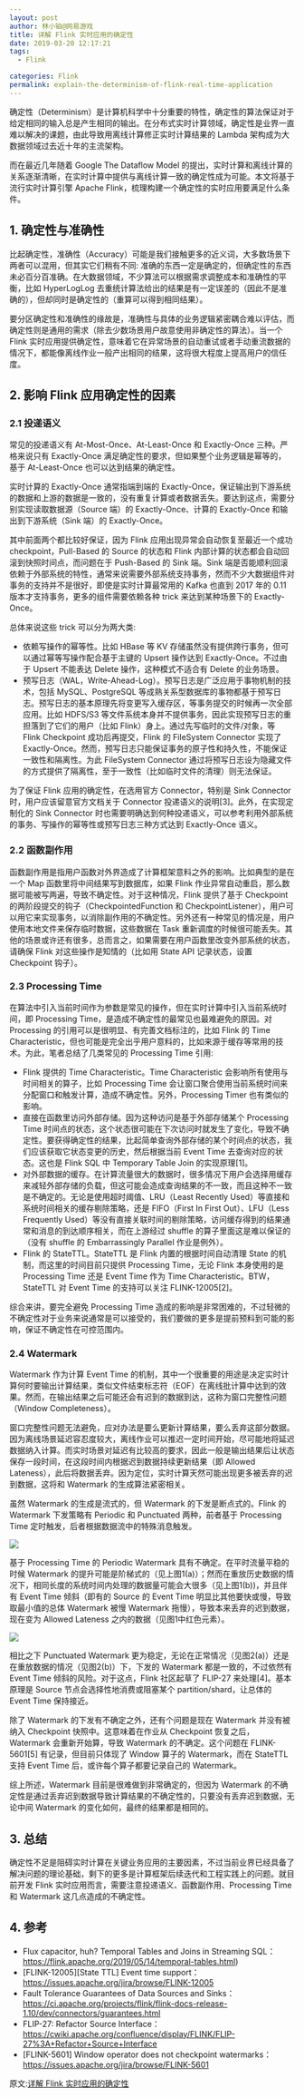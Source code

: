 ```yaml
---
layout: post
author: 林小铂@网易游戏
title: 详解 Flink 实时应用的确定性
date: 2019-03-20 12:17:21
tags:
  - Flink

categories: Flink
permalink: explain-the-determinism-of-flink-real-time-application
---
```


确定性（Determinism）是计算机科学中十分重要的特性，确定性的算法保证对于给定相同的输入总是产生相同的输出。在分布式实时计算领域，确定性是业界一直难以解决的课题，由此导致用离线计算修正实时计算结果的 Lambda 架构成为大数据领域过去近十年的主流架构。

而在最近几年随着 Google The Dataflow Model 的提出，实时计算和离线计算的关系逐渐清晰，在实时计算中提供与离线计算一致的确定性成为可能。本文将基于流行实时计算引擎 Apache Flink，梳理构建一个确定性的实时应用要满足什么条件。

## 1. 确定性与准确性

比起确定性，准确性（Accuracy）可能是我们接触更多的近义词，大多数场景下两者可以混用，但其实它们稍有不同: 准确的东西一定是确定的，但确定性的东西未必百分百准确。在大数据领域，不少算法可以根据需求调整成本和准确性的平衡，比如 HyperLogLog 去重统计算法给出的结果是有一定误差的（因此不是准确的），但却同时是确定性的（重算可以得到相同结果）。

要分区确定性和准确性的缘故是，准确性与具体的业务逻辑紧密耦合难以评估，而确定性则是通用的需求（除去少数场景用户故意使用非确定性的算法）。当一个 Flink 实时应用提供确定性，意味着它在异常场景的自动重试或者手动重流数据的情况下，都能像离线作业一般产出相同的结果，这将很大程度上提高用户的信任度。

## 2. 影响 Flink 应用确定性的因素

### 2.1 投递语义

常见的投递语义有 At-Most-Once、At-Least-Once 和 Exactly-Once 三种。严格来说只有 Exactly-Once 满足确定性的要求，但如果整个业务逻辑是幂等的， 基于 At-Least-Once 也可以达到结果的确定性。

实时计算的 Exactly-Once 通常指端到端的 Exactly-Once，保证输出到下游系统的数据和上游的数据是一致的，没有重复计算或者数据丢失。要达到这点，需要分别实现读取数据源（Source 端）的 Exactly-Once、计算的 Exactly-Once 和输出到下游系统（Sink 端）的 Exactly-Once。

其中前面两个都比较好保证，因为 Flink 应用出现异常会自动恢复至最近一个成功 checkpoint，Pull-Based 的 Source 的状态和 Flink 内部计算的状态都会自动回滚到快照时间点，而问题在于 Push-Based 的 Sink 端。Sink 端是否能顺利回滚依赖于外部系统的特性，通常来说需要外部系统支持事务，然而不少大数据组件对事务的支持并不是很好，即使是实时计算最常用的 Kafka 也直到 2017 年的 0.11 版本才支持事务，更多的组件需要依赖各种 trick 来达到某种场景下的 Exactly-Once。

总体来说这些 trick 可以分为两大类:
- 依赖写操作的幂等性。比如 HBase 等 KV 存储虽然没有提供跨行事务，但可以通过幂等写操作配合基于主键的 Upsert 操作达到 Exactly-Once。不过由于 Upsert 不能表达 Delete 操作，这种模式不适合有 Delete 的业务场景。
- 预写日志（WAL，Write-Ahead-Log）。预写日志是广泛应用于事物机制的技术，包括 MySQL、PostgreSQL 等成熟关系型数据库的事物都基于预写日志。预写日志的基本原理先将变更写入缓存区，等事务提交的时候再一次全部应用。比如 HDFS/S3 等文件系统本身并不提供事务，因此实现预写日志的重担落到了它们的用户（比如 Flink）身上。通过先写临时的文件/对象，等 Flink Checkpoint 成功后再提交，Flink 的 FileSystem Connector 实现了 Exactly-Once。然而，预写日志只能保证事务的原子性和持久性，不能保证一致性和隔离性。为此 FileSystem Connector 通过将预写日志设为隐藏文件的方式提供了隔离性，至于一致性（比如临时文件的清理）则无法保证。

为了保证 Flink 应用的确定性，在选用官方 Connector，特别是 Sink Connector 时，用户应该留意官方文档关于 Connector 投递语义的说明[3]。此外，在实现定制化的 Sink Connector 时也需要明确达到何种投递语义，可以参考利用外部系统的事务、写操作的幂等性或预写日志三种方式达到 Exactly-Once 语义。

### 2.2 函数副作用

函数副作用是指用户函数对外界造成了计算框架意料之外的影响。比如典型的是在一个 Map 函数里将中间结果写到数据库，如果 Flink 作业异常自动重启，那么数据可能被写两遍，导致不确定性。对于这种情况，Flink 提供了基于 Checkpoint 的两阶段提交的钩子（CheckpointedFunction 和 CheckpointListener），用户可以用它来实现事务，以消除副作用的不确定性。另外还有一种常见的情况是，用户使用本地文件来保存临时数据，这些数据在 Task 重新调度的时候很可能丢失。其他的场景或许还有很多，总而言之，如果需要在用户函数里改变外部系统的状态，请确保 Flink 对这些操作是知情的（比如用 State API 记录状态，设置 Checkpoint 钩子）。

### 2.3 Processing Time

在算法中引入当前时间作为参数是常见的操作，但在实时计算中引入当前系统时间，即 Processing Time，是造成不确定性的最常见也最难避免的原因。对 Processing 的引用可以是很明显、有完善文档标注的，比如 Flink 的 Time Characteristic，但也可能是完全出乎用户意料的，比如来源于缓存等常用的技术。为此，笔者总结了几类常见的 Processing Time 引用:
- Flink 提供的 Time Characteristic。Time Characteristic 会影响所有使用与时间相关的算子，比如 Processing Time 会让窗口聚合使用当前系统时间来分配窗口和触发计算，造成不确定性。另外，Processing Timer 也有类似的影响。
- 直接在函数里访问外部存储。因为这种访问是基于外部存储某个 Processing Time 时间点的状态，这个状态很可能在下次访问时就发生了变化，导致不确定性。要获得确定性的结果，比起简单查询外部存储的某个时间点的状态，我们应该获取它状态变更的历史，然后根据当前 Event Time 去查询对应的状态。这也是 Flink SQL 中 Temporary Table Join 的实现原理[1]。
- 对外部数据的缓存。在计算流量很大的数据时，很多情况下用户会选择用缓存来减轻外部存储的负载，但这可能会造成查询结果的不一致，而且这种不一致是不确定的。无论是使用超时阈值、LRU（Least Recently Used）等直接和系统时间相关的缓存剔除策略，还是 FIFO（First In First Out）、LFU（Less Frequently Used）等没有直接关联时间的剔除策略，访问缓存得到的结果通常和消息的到达顺序相关，而在上游经过 shuffle 的算子里面这是难以保证的（没有 shuffle 的 Embarrassingly Parallel 作业是例外）。
- Flink 的 StateTTL。StateTTL 是 Flink 内置的根据时间自动清理 State 的机制，而这里的时间目前只提供 Processing Time，无论 Flink 本身使用的是 Processing Time 还是 Event Time 作为 Time Characteristic。BTW，StateTTL 对 Event Time 的支持可以关注 FLINK-12005[2]。

综合来讲，要完全避免 Processing Time 造成的影响是非常困难的，不过轻微的不确定性对于业务来说通常是可以接受的，我们要做的更多是提前预料到可能的影响，保证不确定性在可控范围内。

### 2.4 Watermark

Watermark 作为计算 Event Time 的机制，其中一个很重要的用途是决定实时计算何时要输出计算结果，类似文件结束标志符（EOF）在离线批计算中达到的效果。然而，在输出结果之后可能还会有迟到的数据到达，这称为窗口完整性问题（Window Completeness）。

窗口完整性问题无法避免，应对办法是要么更新计算结果，要么丢弃这部分数据。因为离线场景延迟容忍度较大，离线作业可以推迟一定时间开始，尽可能地将延迟数据纳入计算。而实时场景对延迟有比较高的要求，因此一般是输出结果后让状态保存一段时间，在这段时间内根据迟到数据持续更新结果（即 Allowed Lateness），此后将数据丢弃。因为定位，实时计算天然可能出现更多被丢弃的迟到数据，这将和 Watermark 的生成算法紧密相关。

虽然 Watermark 的生成是流式的，但 Watermark 的下发是断点式的。Flink 的 Watermark 下发策略有 Periodic 和 Punctuated 两种，前者基于 Processing Time 定时触发，后者根据数据流中的特殊消息触发。

![](https://github.com/sjf0115/ImageBucket/blob/main/Flink/explain-the-determinism-of-flink-real-time-application-1.png?raw=true)

基于 Processing Time 的 Periodic Watermark 具有不确定。在平时流量平稳的时候 Watermark 的提升可能是阶梯式的（见上图1(a)）；然而在重放历史数据的情况下，相同长度的系统时间内处理的数据量可能会大很多（见上图1(b))，并且伴有 Event Time 倾斜（即有的 Source 的 Event Time 明显比其他要快或慢，导致取最小值的总体 Watermark 被慢 Watermark 拖慢），导致本来丢弃的迟到数据，现在变为 Allowed Lateness 之内的数据（见图1中红色元素）。

![](https://github.com/sjf0115/ImageBucket/blob/main/Flink/explain-the-determinism-of-flink-real-time-application-2.png?raw=true)

相比之下 Punctuated Watermark 更为稳定，无论在正常情况（见图2(a)）还是在重放数据的情况（见图2(b)）下，下发的 Watermark 都是一致的，不过依然有 Event Time 倾斜的风险。对于这点，Flink 社区起草了 FLIP-27 来处理[4]。基本原理是 Source 节点会选择性地消费或阻塞某个 partition/shard，让总体的 Event Time 保持接近。

除了 Watermark 的下发有不确定之外，还有个问题是现在 Watermark 并没有被纳入 Checkpoint 快照中。这意味着在作业从 Checkpoint 恢复之后，Watermark 会重新开始算，导致 Watermark 的不确定。这个问题在 FLINK-5601[5] 有记录，但目前只体现了 Window 算子的 Watermark，而在 StateTTL 支持 Event Time 后，或许每个算子都要记录自己的 Watermark。

综上所述，Watermark 目前是很难做到非常确定的，但因为 Watermark 的不确定性是通过丢弃迟到数据导致计算结果的不确定性的，只要没有丢弃迟到数据，无论中间 Watermark 的变化如何，最终的结果都是相同的。

## 3. 总结

确定性不足是阻碍实时计算在关键业务应用的主要因素，不过当前业界已经具备了解决问题的理论基础，剩下的更多是计算框架后续迭代和工程实践上的问题。就目前开发 Flink 实时应用而言，需要注意投递语义、函数副作用、Processing Time 和 Watermark 这几点造成的不确定性。

## 4. 参考

- Flux capacitor, huh? Temporal Tables and Joins in Streaming SQL：https://flink.apache.org/2019/05/14/temporal-tables.html)
- [FLINK-12005][State TTL] Event time support：https://issues.apache.org/jira/browse/FLINK-12005
- Fault Tolerance Guarantees of Data Sources and Sinks：https://ci.apache.org/projects/flink/flink-docs-release-1.10/dev/connectors/guarantees.html
- FLIP-27: Refactor Source Interface：https://cwiki.apache.org/confluence/display/FLINK/FLIP-27%3A+Refactor+Source+Interface
- [FLINK-5601] Window operator does not checkpoint watermarks：https://issues.apache.org/jira/browse/FLINK-5601

原文:[详解 Flink 实时应用的确定性](https://mp.weixin.qq.com/s/5i7q_S7N4R2-jgq9tJqVNw)
